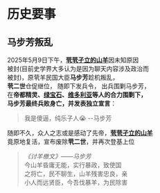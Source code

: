# 历史要事

## 马步芳叛乱

2025年5月9日下午，[**茕茕孑立的山羊**](name.md#_4)因未知原因   
被封(目前史学界大多认为是因为聊天内容涉及政治而     
被封)，原茕羊民国大臣**马步芳**趁机叛乱，   
**茕二世**仓促继位， 随即下发兵令， 出兵围剿马步芳，   
在**帝都精灵、[绿宝石](name.md#_7)、[维多利亚](name.md#_8)**等人的合力围剿下，  
马步芳最终兵败身亡，并发表**独立宣言**：  

>我是傻逼，纯乐子人😭     --马步芳

随即不久，众人之志或是感动了先帝，[**茕茕孑立的山羊**](name.md#_4)  
竟原地复活，宣布废除**茕二世**，并再次登基上位

>*《讨羊檄文》——马步芳*  
今山羊昏庸无能，实行暴政，致使国  
之将亡，民不聊生，山羊残害忠良，亲  
小人而远贤臣，今吾伐暴羊，为民除害  
